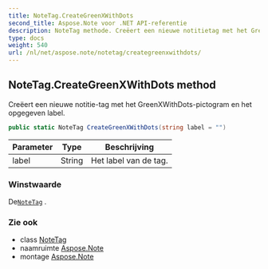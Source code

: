 ```yaml
---
title: NoteTag.CreateGreenXWithDots
second_title: Aspose.Note voor .NET API-referentie
description: NoteTag methode. Creëert een nieuwe notitietag met het GreenXWithDotspictogram en het opgegeven label.
type: docs
weight: 540
url: /nl/net/aspose.note/notetag/creategreenxwithdots/
---
```

## NoteTag.CreateGreenXWithDots method

Creëert een nieuwe notitie-tag met het GreenXWithDots-pictogram en het opgegeven label.

```csharp
public static NoteTag CreateGreenXWithDots(string label = "")
```

| Parameter | Type | Beschrijving |
| --- | --- | --- |
| label | String | Het label van de tag. |

### Winstwaarde

De[`NoteTag`](../) .

### Zie ook

* class [NoteTag](../)
* naamruimte [Aspose.Note](../../notetag/)
* montage [Aspose.Note](../../../)


